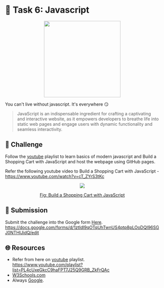 
# **:star2: Task 6: Javascript**

<p align="center">
    <img width="250" src="https://media1.giphy.com/media/SvFocn0wNMx0iv2rYz/giphy.gif?cid=ecf05e47exhkbmhooo5pf6jn3einusrod9e33b1wbhy005vb&ep=v1_gifs_search&rid=giphy.gif&ct=g">
</p>

You can't live without javascript. It's everywhere 😏

 > JavaScript is an indispensable ingredient for crafting a captivating and interactive website, as it empowers developers to breathe life into static web pages and engage users with dynamic functionality and seamless interactivity.

## **:pushpin: Challenge**  
Follow the [youtube] playlist to learn basics of modern javascript and Build a Shopping Cart with JavaScript and host the webpage using GitHub pages. 

Refer the following youtube video to Build a Shopping Cart with JavaScript - https://www.youtube.com/watch?v=cT_ZYrS3tKc

<a href="https://www.youtube.com/watch?v=cT_ZYrS3tKc">
    <p align="center">
        <img src="https://img.youtube.com/vi/cT_ZYrS3tKc/hqdefault.jpg">
        <p align="center">Fig: Build a Shopping Cart with JavaScript</p>
    </p>
</a>

## **📂 Submission**
Submit the challenge into the Google form [Here](https://docs.google.com/forms/d/1ztIdl9qOTqUhTwnUS4ptp8pLOoDQI96SGJ0NTHIJidQ/edit).</br>
https://docs.google.com/forms/d/1ztIdl9qOTqUhTwnUS4ptp8pLOoDQI96SGJ0NTHIJidQ/edit


## **🌐 Resources**
 - Refer from here on [youtube] playlist.<br/>
  https://www.youtube.com/playlist?list=PL4cUxeGkcC9haFPT7J25Q9GRB_ZkFrQAc
 - [W3Schools.com]
 - Always [Google].


<!-- links -->

[youtube]:https://www.youtube.com/playlist?list=PL4cUxeGkcC9haFPT7J25Q9GRB_ZkFrQAc  
[W3Schools.com]:https://www.w3schools.com/js/
[Google]:https://www.google.com/

